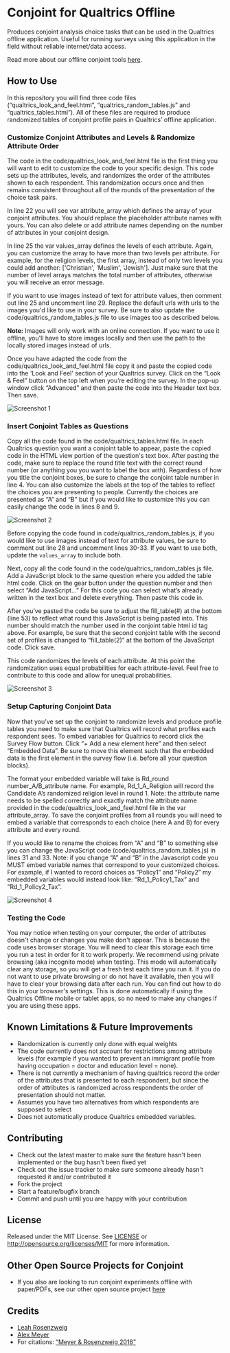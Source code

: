 # Conjoint for Qualtrics Offline

Produces conjoint analysis choice tasks that can be used in the Qualtrics offline application. Useful for running surveys using this application in the field without reliable internet/data access. 

Read more about our offline conjoint tools <a href="https://static1.squarespace.com/static/5410fc5ae4b0b9bdbd0cde82/t/56b164909f7266d4a9c52d59/1454466192633/Meyer_Rosenzweig_2016.pdf" target="_blank">here</a>.

## How to Use

In this repository you will find three code files (“qualtrics_look_and_feel.html”, “qualtrics_random_tables.js” and “qualtrics_tables.html”). All of these files are required to produce randomized tables of conjoint profile pairs in Qualtrics’ offline application.

### Customize Conjoint Attributes and Levels & Randomize Attribute Order

The code in the code/qualtrics_look_and_feel.html file is the first thing you will want to edit to customize the code to your specific design. This code sets up the attributes, levels, and randomizes the order of the attributes shown to each respondent. This randomization occurs once and then remains consistent throughout all of the rounds of the presentation of the choice task pairs.

In line 22 you will see var attribute_array which defines the array of your conjoint attributes. You should replace the placeholder attribute names with yours. You can also delete or add attribute names depending on the number of attributes in your conjoint design. 

In line 25 the var values_array defines the levels of each attribute. Again, you can customize the array to have more than two levels per attribute. For example, for the religion levels, the first array, instead of only two levels you could add another: ['Christian', 'Muslim', 'Jewish']. Just make sure that the number of level arrays matches the total number of attributes, otherwise you will receive an error message. 

If you want to use images instead of text for attribute values, then comment out line 25 and uncomment line 29. Replace the default urls with urls to the images you'd like to use in your survey. Be sure to also update the code/qualtrics_random_tables.js file to use images too as described below.

**Note:** Images will only work with an online connection. If you want to use it offline, you'll have to store images locally and then use the path to the locally stored images instead of urls.

Once you have adapted the code from the code/qualtrics_look_and_feel.html file copy it and paste the copied code into the 'Look and Feel' section of your Qualtrics survey. Click on the “Look & Feel” button on the top left when you’re editing the survey. In the pop-up window click “Advanced” and then paste the code into the Header text box. Then save.

![Screenshot 1](screenshots/look_and_feel.png)

### Insert Conjoint Tables as Questions

Copy all the code found in the code/qualtrics_tables.html file. In each Qualtrics question you want a conjoint table to appear, paste the copied code in the HTML view portion of the question's text box. After pasting the code, make sure to replace the round title text with the correct round number (or anything you you want to label the box with). Regardless of how you title the conjoint boxes, be sure to change the conjoint table number in line 4. You can also customize the labels at the top of the tables to reflect the choices you are presenting to people. Currently the choices are presented as “A” and “B” but if you would like to customize this you can easily change the code in lines 8 and 9. 

![Screenshot 2](screenshots/html_question.png)

Before copying the code found in code/qualtrics_random_tables.js, if you would like to use images instead of text for attribute values, be sure to comment out line 28 and uncomment lines 30-33. If you want to use both, update the `values_array` to include both.

Next, copy all the code found in the code/qualtrics_random_tables.js file. Add a JavaScript block to the same question where you added the table html code. Click on the gear button under the question number and then select “Add JavaScript...” For this code you can select what’s already written in the text box and delete everything. Then paste this code in.

After you’ve pasted the code be sure to adjust the fill_table(#) at the bottom (line 53) to reflect what round this JavaScript is being pasted into. This number should match the number used in the conjoint table html id tag above. For example, be sure that the second conjoint table with the second set of profiles is changed to “fill_table(2)” at the bottom of the JavaScript code. Click save.

This code randomizes the levels of each attribute. At this point the randomization uses equal probabilities for each attribute-level. Feel free to contribute to this code and allow for unequal probabilities. 

![Screenshot 3](screenshots/question_change_table_number.png)

### Setup Capturing Conjoint Data

Now that you’ve set up the conjoint to randomize levels and produce profile tables you need to make sure that Qualtrics will record what profiles each respondent sees. To embed variables for Qualtrics to record click the Survey Flow button. Click “+ Add a new element here” and then select “Embedded Data”. Be sure to move this element such that the embedded data is the first element in the survey flow (i.e. before all your question blocks).

The format your embedded variable will take is Rd_round number_A/B_attribute name. For example, Rd_1_A_Religion will record the Candidate A’s randomized religion level in round 1. Note: the attribute name needs to be spelled correctly and exactly match the attribute name provided in the code/qualtrics_look_and_feel.html file in the var attribute_array. To save the conjoint profiles from all rounds you will need to embed a variable that corresponds to each choice (here A and B) for every attribute and every round.


If you would like to rename the choices from “A” and “B” to something else you can change the JavaScript code (code/qualtrics_random_tables.js)  in lines 31 and 33. Note: if you change “A” and “B” in the Javascript code you MUST embed variable names that correspond to your customized choices. For example, if I wanted to record choices as “Policy1” and “Policy2” my embedded variables would instead look like: “Rd_1_Policy1_Tax” and “Rd_1_Policy2_Tax”.

![Screenshot 4](screenshots/embed_data.png)

### Testing the Code

You may notice when testing on your computer, the order of attributes doesn't change or changes you make don't appear. This is because the code uses browser storage. You will need to clear this storage each time you run a test in order for it to work properly. We recommend using private browsing (aka incognito mode) when testing. This mode will automatically clear any storage, so you will get a fresh test each time you run it. If you do not want to use private browsing or do not have it available, then you will have to clear your browsing data after each run. You can find out how to do this in your browser's settings. This is done automatically if using the Qualtrics Offline mobile or tablet apps, so no need to make any changes if you are using these apps. 

## Known Limitations & Future Improvements

* Randomization is currently only done with equal weights
* The code currently does not account for restrictions among attribute levels (for example if you wanted to prevent an immigrant profile from having occupation = doctor and education level = none).
* There is not currently a mechanism of having qualtrics record the order of the attributes that is presented to each respondent, but since the order of attributes is randomized across respondents the order of presentation should not matter.
* Assumes you have two alternatives from which respondents are supposed to select
* Does not automatically produce Qualtrics embedded variables.

## Contributing

* Check out the latest master to make sure the feature hasn't been implemented or the bug hasn't been fixed yet
* Check out the issue tracker to make sure someone already hasn't requested it and/or contributed it
* Fork the project
* Start a feature/bugfix branch
* Commit and push until you are happy with your contribution

## License

Released under the MIT License. See [LICENSE](LICENSE) or http://opensource.org/licenses/MIT for more information.

## Other Open Source Projects for Conjoint

* If you also are looking to run conjoint experiments offline with paper/PDFs, see our other open source project [here](https://github.com/acmeyer/Conjoint-PDF-Generator-App)

## Credits		

* <a href="http://www.leahrrosenzweig.com" target="_blank">Leah Rosenzweig</a>		
* <a href="http://alexcmeyer.com" target="_blank">Alex Meyer</a>		
* For citations: <a href="https://static1.squarespace.com/static/5410fc5ae4b0b9bdbd0cde82/t/56b164909f7266d4a9c52d59/1454466192633/Meyer_Rosenzweig_2016.pdf" target="_blank">“Meyer & Rosenzweig 2016”</a>
